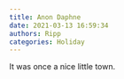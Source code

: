 ```yaml
---
title: Anon Daphne
date: 2021-03-13 16:59:34
authors: Ripp
categories: Holiday
---
```


 It was once a nice little town.